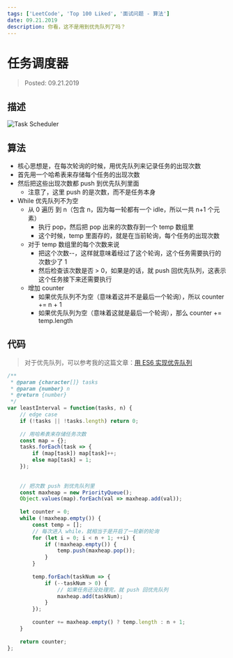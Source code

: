 ```yaml
---
tags: ['LeetCode', 'Top 100 Liked', '面试问题 - 算法']
date: 09.21.2019
description: 你看，这不是用到优先队列了吗？
---
```


# 任务调度器

> Posted: 09.21.2019

<Tag />

## 描述

![Task Scheduler](/taskScheduler.png)

## 算法

- 核心思想是，在每次轮询的时候，用优先队列来记录任务的出现次数
- 首先用一个哈希表来存储每个任务的出现次数
- 然后把这些出现次数都 push 到优先队列里面
  - 注意了，这里 push 的是次数，而不是任务本身
- While 优先队列不为空
  - 从 0 遍历 到 n（包含 n，因为每一轮都有一个 idle，所以一共 n+1 个元素）
    - 执行 pop，然后把 pop 出来的次数存到一个 temp 数组里
    - 这个时候，temp 里面存的，就是在当前轮询，每个任务的出现次数
  - 对于 temp 数组里的每个次数来说
    - 把这个次数--，这样就意味着经过了这个轮询，这个任务需要执行的次数少了 1
    - 然后检查该次数是否 > 0，如果是的话，就 push 回优先队列，这表示这个任务接下来还需要执行
  - 增加 counter
    - 如果优先队列不为空（意味着这并不是最后一个轮询），所以 counter += n + 1
    - 如果优先队列为空（意味着这就是最后一个轮询），那么 counter += temp.length

## 代码

> 对于优先队列，可以参考我的这篇文章：[用 ES6 实现优先队列](/js-basics/pq.md)

```javascript
/**
 * @param {character[]} tasks
 * @param {number} n
 * @return {number}
 */
var leastInterval = function(tasks, n) {
    // edge case
    if (!tasks || !tasks.length) return 0;
    
    // 用哈希表来存储任务次数
    const map = {};
    tasks.forEach(task => {
        if (map[task]) map[task]++;
        else map[task] = 1;
    });
    
    
    // 把次数 push 到优先队列里
    const maxheap = new PriorityQueue();
    Object.values(map).forEach(val => maxheap.add(val));
    
    let counter = 0;
    while (!maxheap.empty()) {
        const temp = [];
        // 每次进入 while，就相当于是开启了一轮新的轮询
        for (let i = 0; i < n + 1; ++i) {
            if (!maxheap.empty()) {
                temp.push(maxheap.pop());
            }
        }
        
        temp.forEach(taskNum => {
            if (--taskNum > 0) {
                // 如果任务还没处理完，就 push 回优先队列
                maxheap.add(taskNum);
            } 
        });
        
        counter += maxheap.empty() ? temp.length : n + 1; 
    }
    
    return counter;
};
```

<Disqus />